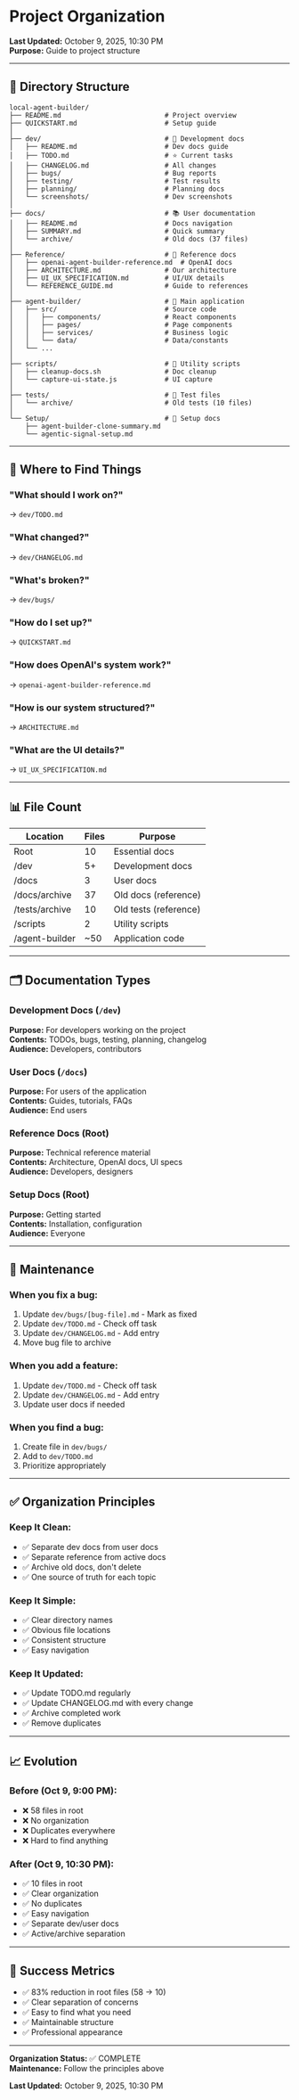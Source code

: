 # Project Organization

**Last Updated:** October 9, 2025, 10:30 PM  
**Purpose:** Guide to project structure

---

## 📁 Directory Structure

```
local-agent-builder/
├── README.md                          # Project overview
├── QUICKSTART.md                      # Setup guide
│
├── dev/                               # 🔧 Development docs
│   ├── README.md                      # Dev docs guide
│   ├── TODO.md                        # ⭐ Current tasks
│   ├── CHANGELOG.md                   # All changes
│   ├── bugs/                          # Bug reports
│   ├── testing/                       # Test results
│   ├── planning/                      # Planning docs
│   └── screenshots/                   # Dev screenshots
│
├── docs/                              # 📚 User documentation
│   ├── README.md                      # Docs navigation
│   ├── SUMMARY.md                     # Quick summary
│   └── archive/                       # Old docs (37 files)
│
├── Reference/                         # 📖 Reference docs
│   ├── openai-agent-builder-reference.md  # OpenAI docs
│   ├── ARCHITECTURE.md                # Our architecture
│   ├── UI_UX_SPECIFICATION.md         # UI/UX details
│   └── REFERENCE_GUIDE.md             # Guide to references
│
├── agent-builder/                     # 🎨 Main application
│   ├── src/                           # Source code
│   │   ├── components/                # React components
│   │   ├── pages/                     # Page components
│   │   ├── services/                  # Business logic
│   │   └── data/                      # Data/constants
│   └── ...
│
├── scripts/                           # 🔧 Utility scripts
│   ├── cleanup-docs.sh                # Doc cleanup
│   └── capture-ui-state.js            # UI capture
│
├── tests/                             # 🧪 Test files
│   └── archive/                       # Old tests (10 files)
│
└── Setup/                             # 🚀 Setup docs
    ├── agent-builder-clone-summary.md
    └── agentic-signal-setup.md
```

---

## 🎯 Where to Find Things

### "What should I work on?"
→ `dev/TODO.md`

### "What changed?"
→ `dev/CHANGELOG.md`

### "What's broken?"
→ `dev/bugs/`

### "How do I set up?"
→ `QUICKSTART.md`

### "How does OpenAI's system work?"
→ `openai-agent-builder-reference.md`

### "How is our system structured?"
→ `ARCHITECTURE.md`

### "What are the UI details?"
→ `UI_UX_SPECIFICATION.md`

---

## 📊 File Count

| Location | Files | Purpose |
|----------|-------|---------|
| Root | 10 | Essential docs |
| /dev | 5+ | Development docs |
| /docs | 3 | User docs |
| /docs/archive | 37 | Old docs (reference) |
| /tests/archive | 10 | Old tests (reference) |
| /scripts | 2 | Utility scripts |
| /agent-builder | ~50 | Application code |

---

## 🗂️ Documentation Types

### Development Docs (`/dev`)
**Purpose:** For developers working on the project  
**Contents:** TODOs, bugs, testing, planning, changelog  
**Audience:** Developers, contributors

### User Docs (`/docs`)
**Purpose:** For users of the application  
**Contents:** Guides, tutorials, FAQs  
**Audience:** End users

### Reference Docs (Root)
**Purpose:** Technical reference material  
**Contents:** Architecture, OpenAI docs, UI specs  
**Audience:** Developers, designers

### Setup Docs (Root)
**Purpose:** Getting started  
**Contents:** Installation, configuration  
**Audience:** Everyone

---

## 🔄 Maintenance

### When you fix a bug:
1. Update `dev/bugs/[bug-file].md` - Mark as fixed
2. Update `dev/TODO.md` - Check off task
3. Update `dev/CHANGELOG.md` - Add entry
4. Move bug file to archive

### When you add a feature:
1. Update `dev/TODO.md` - Check off task
2. Update `dev/CHANGELOG.md` - Add entry
3. Update user docs if needed

### When you find a bug:
1. Create file in `dev/bugs/`
2. Add to `dev/TODO.md`
3. Prioritize appropriately

---

## ✅ Organization Principles

### Keep It Clean:
- ✅ Separate dev docs from user docs
- ✅ Separate reference from active docs
- ✅ Archive old docs, don't delete
- ✅ One source of truth for each topic

### Keep It Simple:
- ✅ Clear directory names
- ✅ Obvious file locations
- ✅ Consistent structure
- ✅ Easy navigation

### Keep It Updated:
- ✅ Update TODO.md regularly
- ✅ Update CHANGELOG.md with every change
- ✅ Archive completed work
- ✅ Remove duplicates

---

## 📈 Evolution

### Before (Oct 9, 9:00 PM):
- ❌ 58 files in root
- ❌ No organization
- ❌ Duplicates everywhere
- ❌ Hard to find anything

### After (Oct 9, 10:30 PM):
- ✅ 10 files in root
- ✅ Clear organization
- ✅ No duplicates
- ✅ Easy navigation
- ✅ Separate dev/user docs
- ✅ Active/archive separation

---

## 🎉 Success Metrics

- ✅ 83% reduction in root files (58 → 10)
- ✅ Clear separation of concerns
- ✅ Easy to find what you need
- ✅ Maintainable structure
- ✅ Professional appearance

---

**Organization Status:** ✅ COMPLETE  
**Maintenance:** Follow the principles above

**Last Updated:** October 9, 2025, 10:30 PM
